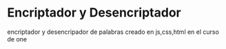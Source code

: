 <h1>Encriptador y Desencriptador</h1>

encriptador y desencripador de palabras creado en js,css,html en el curso de one
